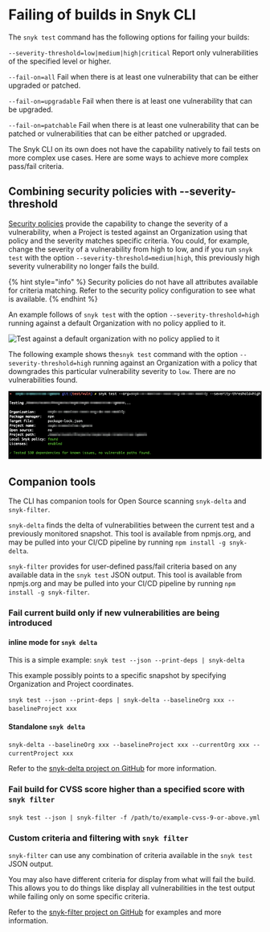 # Failing of builds in Snyk CLI

The `snyk test` command has the following options for failing your builds:

`--severity-threshold=low|medium|high|critical` Report only vulnerabilities of the specified level or higher.

`--fail-on=all` Fail when there is at least one vulnerability that can be either upgraded or patched.

`--fail-on=upgradable` Fail when there is at least one vulnerability that can be upgraded.

`--fail-on=patchable` Fail when there is at least one vulnerability that can be patched or vulnerabilities that can be either patched or upgraded.

The Snyk CLI on its own does not have the capability natively to fail tests on more complex use cases. Here are some ways to achieve more complex pass/fail criteria.

## Combining security policies with --severity-threshold

[Security policies](../../manage-risk/policies/) provide the capability to change the severity of a vulnerability, when a Project is tested against an Organization using that policy and the severity matches specific criteria. You could, for example, change the severity of a vulnerability from high to low, and if you run `snyk test` with the option `--severity-threshold=medium|high`, this previously high severity vulnerability no longer fails the build.

{% hint style="info" %}
Security policies do not have all attributes available for criteria matching. Refer to the security policy configuration to see what is available.
{% endhint %}

An example follows of `snyk test` with the option `--severity-threshold=high` running against a default Organization with no policy applied to it.

![Test against a default organization with no policy applied to it](https://gblobscdn.gitbook.com/assets%2F-MVXKdrh-jY3KDGPs8lQ%2F-MZT\_W3O1oFyMAzF9g3s%2F-MZTrc0D6NjT6VlS1jmU%2Fimage.png?alt=media\&token=27e0ee8c-147f-4942-ada4-08de07f67c40)

The following example shows the`snyk test` command with the option `--severity-threshold=high` running against an Organization with a policy that downgrades this particular vulnerability severity to `low`. There are no vulnerabilities found.

![Test against an organization with a policy applied](../../.gitbook/assets/test-organization-with-policy-applied.png)

## Companion tools

The CLI has companion tools for Open Source scanning `snyk-delta` and `snyk-filter`.

`snyk-delta` finds the delta of vulnerabilities between the current test and a previously monitored snapshot. This tool is available from npmjs.org, and may be pulled into your CI/CD pipeline by running `npm install -g snyk-delta`.

`snyk-filter` provides for user-defined pass/fail criteria based on any available data in the `snyk test` JSON output. This tool is available from npmjs.org and may be pulled into your CI/CD pipeline by running `npm install -g snyk-filter`.

### Fail current build only if new vulnerabilities are being introduced

#### inline mode for `snyk delta`

This is a simple example: `snyk test --json --print-deps | snyk-delta`

This example possibly points to a specific snapshot by specifying Organization and Project coordinates.

`snyk test --json --print-deps | snyk-delta --baselineOrg xxx --baselineProject xxx`

#### Standalone `snyk delta`

`snyk-delta --baselineOrg xxx --baselineProject xxx --currentOrg xxx --currentProject xxx`

Refer to the [snyk-delta project on GitHub](https://github.com/snyk-tech-services/snyk-delta) for more information.

### Fail build for CVSS score higher than a specified score with `snyk filter`

`snyk test --json | snyk-filter -f /path/to/example-cvss-9-or-above.yml`

### Custom criteria and filtering with `snyk filter`

`snyk-filter` can use any combination of criteria available in the `snyk test` JSON output.

You may also have different criteria for display from what will fail the build. This allows you to do things like display all vulnerabilities in the test output while failing only on some specific criteria.

Refer to the [snyk-filter project on GitHub](https://github.com/snyk-tech-services/snyk-filter) for examples and more information.
